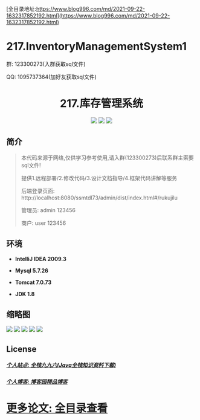 [全目录地址:https://www.blog996.com/md/2021-09-22-1632317852192.html](https://www.blog996.com/md/2021-09-22-1632317852192.html)
# 217.InventoryManagementSystem1

<p>群: 123300273(入群获取sql文件)</p>
<p>QQ: 1095737364(加好友获取sql文件)</p>

<p><h1 align="center">217.库存管理系统</h1></p>


<p align="center">
	<img src="https://img.shields.io/badge/jdk-1.8-orange.svg"/>
    <img src="https://img.shields.io/badge/springboot-5.x-lightgrey.svg"/>
    <img src="https://img.shields.io/badge/vue-3.x-blue.svg"/>
</p>

## 简介


> 本代码来源于网络,仅供学习参考使用,请入群(123300273)后联系群主索要sql文件!
>
> 提供1.远程部署/2.修改代码/3.设计文档指导/4.框架代码讲解等服务
>
> 后端登录页面: http://localhost:8080/ssmtdl73/admin/dist/index.html#/rukujilu
> 
> 管理员: admin 123456
> 
> 商户: user 123456


## 环境

- <b>IntelliJ IDEA 2009.3</b>

- <b>Mysql 5.7.26</b>

- <b>Tomcat 7.0.73</b>

- <b>JDK 1.8</b>




## 缩略图

![](https://img2023.cnblogs.com/blog/588112/202302/588112-20230219121740972-1382970085.png)
![](https://img2023.cnblogs.com/blog/588112/202302/588112-20230219121745802-210880076.png)
![](https://img2023.cnblogs.com/blog/588112/202302/588112-20230219121750213-1018955257.png)
![](https://img2023.cnblogs.com/blog/588112/202302/588112-20230219121755038-473015221.png)
![](https://img2023.cnblogs.com/blog/588112/202302/588112-20230219121759261-710479247.png)


## License

##### [个人站点: 全栈九九六(Java全栈知识资料下载)](https://www.blog996.com/)
##### [个人博客: 博客园精品博客](https://www.cnblogs.com/yysbolg/)
# [更多论文: 全目录查看](https://www.blog996.com/md/2021-09-22-1632317852192.html)




